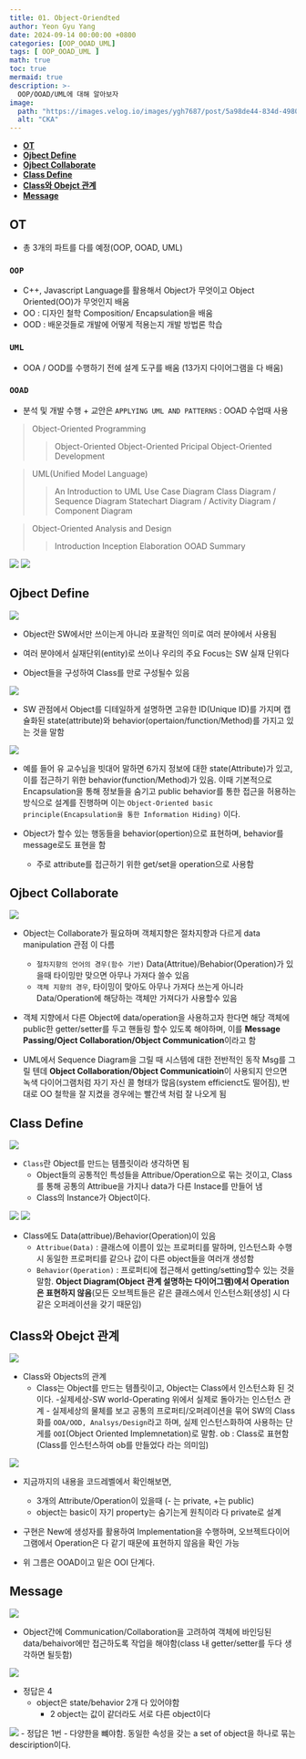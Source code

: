 ```yaml
---
title: 01. Object-Oriendted
author: Yeon Gyu Yang
date: 2024-09-14 00:00:00 +0800
categories: [OOP_OOAD_UML]
tags: [ OOP_OOAD_UML ]
math: true
toc: true
mermaid: true
description: >-
  OOP/OOAD/UML에 대해 알아보자
image:
  path: "https://images.velog.io/images/ygh7687/post/5a98de44-834d-4980-876a-a736260d0bee/oop.png"
  alt: "CKA"
---
```


- **[OT](#ot)**
- **[Ojbect Define](#ojbect-define)**
- **[Ojbect Collaborate](#ojbect-collaborate)**
- **[Class Define](#class-define)**
- **[Class와 Obejct 관계](#class와-obejct-관계)**
- **[Message](#message)**

## OT

- 총 3개의 파트를 다를 예정(OOP, OOAD, UML)

### `OOP`

- C++, Javascript Language를 활용해서 Object가 무엇이고 Object Oriented(OO)가 무엇인지 배움
- OO : 디자인 철학 Composition/ Encapsulation을 배움
- OOD : 배운것들로 개발에 어떻게 적용는지 개발 방법론 학습

### `UML`

- OOA / OOD를 수행하기 전에 설계 도구를 배움 (13가지 다이어그램을 다 배움)

### `OOAD`

- 분석 및 개발 수행
  \+ 교안은 `APPLYING UML AND PATTERNS` : OOAD 수업때 사용

> Object-Oriented Programming
>
> > Object-Oriented
> > Object-Oriented Pricipal
> > Object-Oriented Development

> UML(Unified Model Language)
>
> > An Introduction to UML
> > Use Case Diagram
> > Class Diagram / Sequence Diagram
> > Statechart Diagram / Activity Diagram / Component Diagram

> Object-Oriented Analysis and Design
>
> > Introduction
> > Inception
> > Elaboration
> > OOAD Summary

<img src="/assets/img/post/oop_ooad_uml/lec1/OT1.png">
<img src="/assets/img/post/oop_ooad_uml/lec1/OT2.png">

## Ojbect Define

<img src="/assets/img/post/oop_ooad_uml/lec1/1.Object.png">

- Object란 SW에서만 쓰이는게 아니라 포괄적인 의미로 여러 분야에서 사용됨

- 여러 분야에서 실재단위(entity)로 쓰이나 우리의 주요 Focus는 SW 실재 단위다

- Object들을 구성하여 Class를 만로 구성될수 있음

<img src="/assets/img/post/oop_ooad_uml/lec1/1.1.Object.png">

- SW 관점에서 Object를 디테일하게 설명하면 고유한 ID(Unique ID)를 가지며 캡슐화된 state(attribute)와 behavior(opertaion/function/Method)를 가지고 있는 것을 말함

<img src="/assets/img/post/oop_ooad_uml/lec1/1.2.Objectegg.png">

- 예를 들어 유 교수님을 빗대어 말하면 6가지 정보에 대한 state(Attribute)가 있고, 이를 접근하기 위한 behavior(function/Method)가 있음. 이때 기본적으로 Encapsulation을 통해 정보들을 숨기고 public behavior를 통한 접근을 허용하는 방식으로 설계를 진행하며 이는 `Object-Oriented basic principle(Encapsulation을 통한 Information Hiding)` 이다.

- Object가 할수 있는 행동들을 behavior(opertion)으로 표현하며, behavior를 message로도 표현을 함

  - 주로 attribute를 접근하기 위한 get/set을 operation으로 사용함

## Ojbect Collaborate

<img src="/assets/img/post/oop_ooad_uml/lec1/1.3.Objectegg.png">

- Object는 Collaborate가 필요하며 객체지향은 절차지향과 다르게 data manipulation 관점 이 다름
  - `절차지향의 언어의 경우(함수 기반)` Data(Attritue)/Behabior(Operation)가 있을때 타이밍만 맞으면 아무나 가져다 쓸수 있음
  - `객체 지향의 경우`, 타이밍이 맞아도 아무나 가져다 쓰는게 아니라 Data/Operation에 해당하는 객체만 가져다가 사용할수 있음
- 객체 지향에서 다른 Object에 data/operation을 사용하고자 한다면 해당 객체에 public한 getter/setter를 두고 핸들링 할수 있도록 해야하며, 이를 **Message Passing/Oject Collaboration/Object Communication**이라고 함

- UML에서 Sequence Diagram을 그릴 때 시스템에 대한 전반적인 동작 Msg를 그릴 텐데 **Object Collaboration/Object Communicatioin**이 사용되지 안으면 녹색 다이어그램처럼 자기 자신 콜 형태가 많음(system efficienct도 떨어짐), 반대로 OO 철학을 잘 지켰을 경우에는 빨간색 처럼 잘 나오게 됨

## Class Define

<img src="/assets/img/post/oop_ooad_uml/lec1/IswYpH4.png">

- `Class`란 Object를 만드는 템플릿이라 생각하면 됨
  - Object들의 공통적인 특성들을 Attribue/Operation으로 묶는 것이고, Class를 통해 공통의 Attribue을 가지나 data가 다른 Instace를 만들어 냄
  - Class의 Instance가 Object이다.

<img src="/assets/img/post/oop_ooad_uml/lec1/chrome_lzKmFyRNJc.png">
<img src="/assets/img/post/oop_ooad_uml/lec1/chrome_ZscoIfDesw.png">

- Class에도 Data(attribue)/Behavior(Operation)이 있음
  - `Attribue(Data)` : 클래스에 이름이 있는 프로퍼티를 말하며, 인스턴스화 수행시 동일한 프로퍼티를 같으나 값이 다른 object들을 여러개 생성함
  - `Behavior(Operation)` : 프로퍼티에 접근해서 getting/setting할수 있는 것을 말함. **Object Diagram(Object 관계 설명하는 다이어그램)에서 Operation은 표현하지 않음**(모든 오브젝트들은 같은 클래스에서 인스턴스화[생성] 시 다 같은 오퍼레이션을 갖기 때문임)

## Class와 Obejct 관계

<img src="/assets/img/post/oop_ooad_uml/lec1//chrome_2kZ2oYhaDa.png">

- Class와 Objects의 관계
  - Class는 Object를 만드는 템플릿이고, Object는 Class에서 인스턴스화 된 것이다. -실제세상-SW world-Operating 위에서 실제로 돌아가는 인스턴스 관계 - 실제세상의 물체를 보고 공통의 프로퍼티/오퍼레이션을 묶어 SW의 Class화를 `OOA/OOD, Analsys/Design`라고 하며, 실제 인스턴스화하여 사용하는 단게를 `OOI`(Object Oriented Implemnetation)로 말함. ob : Class로 표현함(Class를 인스턴스하여 ob를 만들었다 라는 의미임)

<img src="/assets/img/post/oop_ooad_uml/lec1/chrome_r79RFUboAO.png">

- 지금까지의 내용을 코드레벨에서 확인해보면,

  - 3개의 Attribute/Operation이 있을때 (- 는 private, +는 public)
  - object는 basic이 자기 property는 숨기는게 원칙이라 다 private로 설계

- 구현은 New에 생성자를 활용하여 Implementation을 수행하며, 오브젝트다이어그램에서 Operation은 다 같기 때문에 표현하지 않음을 확인 가능

- 위 그름은 OOAD이고 밑은 OOI 단계다.

## Message

<img src="/assets/img/post/oop_ooad_uml/lec1/chrome_JJr2YsDSL3.png">

- Object간에 Communication/Collaboration을 고려하여 객체에 바인딩된 data/behaivor에만 접근하도록 작업을 해야함(class 내 getter/setter를 두다 생각하면 될듯함)

<img src="/assets/img/post/oop_ooad_uml/lec1/chrome_ZMT9p9zZlK.png">

- 정답은 4
  - object은 state/behavior 2개 다 있어야함
    - 2 object는 값이 같더라도 서로 다른 object이다

<img src="/assets/img/post/oop_ooad_uml/lec1/chrome_VywQ14ofPZ.png">
- 정답은 1번
  - 다양한을 뺴야함. 동일한 속성을 갖는 a set of object을 하나로 묶는 desciription이다.
